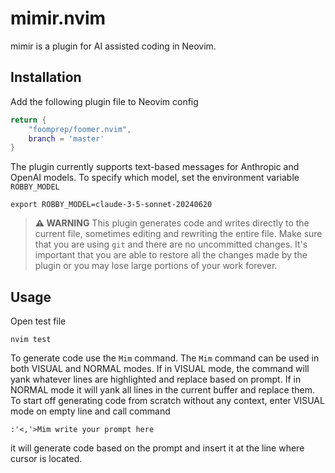 # mimir.nvim
mimir is a plugin for AI assisted coding in Neovim.

## Installation
Add the following plugin file to Neovim config
```robby.lua
return {
    "foomprep/foomer.nvim",
    branch = 'master'
}
```
The plugin currently supports text-based messages for Anthropic and OpenAI models.  To specify which model, set the environment variable `ROBBY_MODEL`
```
export ROBBY_MODEL=claude-3-5-sonnet-20240620
```

> **⚠️ WARNING**
> This plugin generates code and writes directly to the current file, sometimes editing and rewriting the entire file. Make sure that you are using `git` and there are no uncommitted changes.  It's important that you are able to restore all the changes made by the plugin or you may lose large portions of your work forever. 

## Usage
Open test file
```
nvim test 
```
To generate code use the `Mim` command.  The `Mim` command can be used in both VISUAL and NORMAL modes.  If in VISUAL mode, the command will 
yank whatever lines are highlighted and replace based on prompt.  If in NORMAL mode it will yank all lines in the current buffer and replace them. To start off
generating code from scratch without any context, enter VISUAL mode on empty line and call command
```
:'<,'>Mim write your prompt here
```
it will generate code based on the prompt and insert it at the line where cursor is located.

